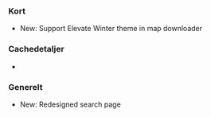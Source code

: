 ### Kort
- New: Support Elevate Winter theme in map downloader

### Cachedetaljer
-

### Generelt
- New: Redesigned search page
